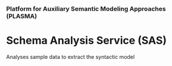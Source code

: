 ### Platform for Auxiliary Semantic Modeling Approaches (PLASMA)

# Schema Analysis Service (SAS)

Analyses sample data to extract the syntactic model